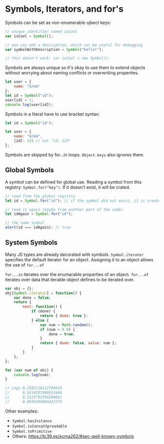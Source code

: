 # Symbols, Iterators, and for's

Symbols can be set as non-enumerable ojbect keys:

```js
// unique identifier named isCool
var isCool = Symbol();

// you can add a description, which can be useful for debugging
var symbolWithDescription = Symbol("hello!");

// this doesn't work: var isCool = new Symbol();
```

Symbols are always unique so it's okay to use them to extend objects without worrying about naming conflicts or overwriting properties.

```js
let user = {
    name: "Grem"
};
let id = Symbol("id");
user[id] = 1;
console.log(user[id]);
```

Symbols in a literal have to use bracket syntax:

```js
let id = Symbol("id");

let user = {
    name: "Grem",
    [id]: 123 // not "id: 123"
};
```

Symbols are skipped by for...in loops. `Object.keys` also ignores them.

## Global Symbols

A symbol can be defined for global use.
Reading a symbol from this registry: `Symbol.for("key")`. If it doesn't exist, it will be crated.

```js
// read from the global registry
let id = Symbol.for("id"); // if the symbol did not exist, it is created

// read it again (maybe from another part of the code)
let idAgain = Symbol.for("id");

// the same symbol
alert(id === idAgain); // true
```

## System Symbols

Many JS types are already decorated with symbols.
`Symbol.iterator` specifies the default iterator for an object. Assigning it to an object allows the use of `for...of`

`for...in` iterates over the enumarable properties of an object.
`for...of` iterates over data that iterable object defines to be iterated over.

```js
var obj = {};
obj[Symbol.iterator] = function() {
    var done = false;
    return {
        next: function() {
            if (done) {
                return { done: true };
            } else {
                var num = Math.random();
                if (num > 0.9) {
                    done = true;
                }
                return { done: false, value: num };
            }
        }
    };
};

for (var num of obj) {
    console.log(num);
}

// Logs 0.2592118112794619
//      0.5214201988831648
//      0.3123792504204661
//      0.9836294004422774
```

Other examples:

-   `Symbol.hasInstance`
-   `Symbol.isConcatSpreadable`
-   `Symbol.toPrimitive`
-   Others: https://tc39.es/ecma262/#sec-well-known-symbols
